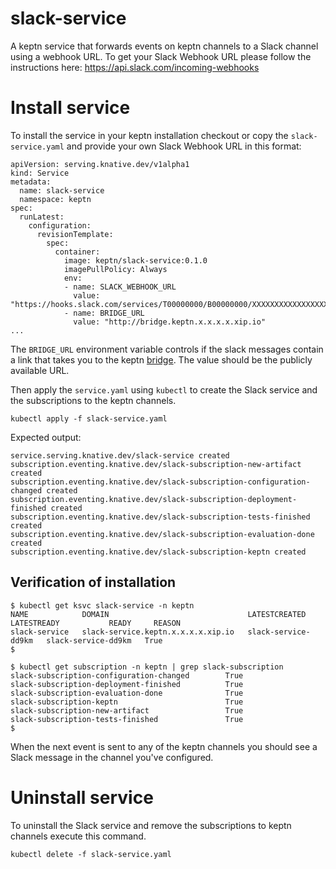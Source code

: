 # slack-service
A keptn service that forwards events on keptn channels to a Slack channel using a webhook URL. To get your Slack Webhook URL please follow the instructions here: https://api.slack.com/incoming-webhooks

# Install service

To install the service in your keptn installation checkout or copy the `slack-service.yaml` and provide your own Slack Webhook URL in this format: 

```
apiVersion: serving.knative.dev/v1alpha1
kind: Service
metadata:
  name: slack-service
  namespace: keptn
spec:
  runLatest:
    configuration:
      revisionTemplate:
        spec:
          container:
            image: keptn/slack-service:0.1.0
            imagePullPolicy: Always
            env:
            - name: SLACK_WEBHOOK_URL
              value: "https://hooks.slack.com/services/T00000000/B00000000/XXXXXXXXXXXXXXXXXXXXXXXX"
            - name: BRIDGE_URL
              value: "http://bridge.keptn.x.x.x.x.xip.io"
...
```

The `BRIDGE_URL` environment variable controls if the slack messages contain a link that takes you to the keptn [bridge](https://github.com/keptn/bridge). The value should be the publicly available URL.

Then apply the `service.yaml` using `kubectl` to create the Slack service and the subscriptions to the keptn channels.

```
kubectl apply -f slack-service.yaml
```

Expected output:
```
service.serving.knative.dev/slack-service created
subscription.eventing.knative.dev/slack-subscription-new-artifact created
subscription.eventing.knative.dev/slack-subscription-configuration-changed created
subscription.eventing.knative.dev/slack-subscription-deployment-finished created
subscription.eventing.knative.dev/slack-subscription-tests-finished created
subscription.eventing.knative.dev/slack-subscription-evaluation-done created
subscription.eventing.knative.dev/slack-subscription-keptn created
```

## Verification of installation

```
$ kubectl get ksvc slack-service -n keptn
NAME            DOMAIN                               LATESTCREATED         LATESTREADY           READY     REASON
slack-service   slack-service.keptn.x.x.x.x.xip.io   slack-service-dd9km   slack-service-dd9km   True
$
```

```
$ kubectl get subscription -n keptn | grep slack-subscription
slack-subscription-configuration-changed        True
slack-subscription-deployment-finished          True
slack-subscription-evaluation-done              True
slack-subscription-keptn                        True
slack-subscription-new-artifact                 True
slack-subscription-tests-finished               True
$
```

When the next event is sent to any of the keptn channels you should see a Slack message in the channel you've configured.

# Uninstall service

To uninstall the Slack service and remove the subscriptions to keptn channels execute this command.

```
kubectl delete -f slack-service.yaml
```
